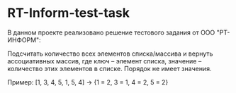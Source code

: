 # RT-Inform-test-task

В данном проекте реализовано решение тестового задания от ООО "РТ-ИНФОРМ":

Подсчитать количество всех элементов списка/массива и вернуть ассоциативных массив, где ключ – элемент списка, значение – количество этих элементов в списке. Порядок не имеет значения.

Пример: [1, 3, 4, 5, 1, 5, 4] -> {1 = 2, 3 = 1, 4 = 2, 5 = 2}